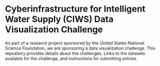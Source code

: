 # Cyberinfrastructure for Intelligent Water Supply (CIWS) Data Visualization Challenge

As part of a research project sponsored by the United States National Science Foundation, we are sponsoring a data visualization challenge. This repository provides details about the challenges. Links to the datasets available for the challenge, and instructions for submitting entries.
